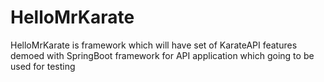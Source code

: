 # HelloMrKarate
HelloMrKarate is framework which will have set of KarateAPI features demoed with SpringBoot framework for API application which going to be used for testing
